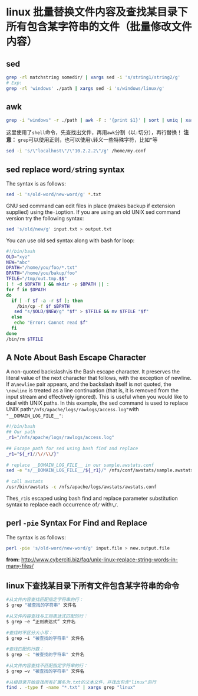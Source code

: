 # linux 批量替换文件内容及查找某目录下所有包含某字符串的文件（批量修改文件内容）

## sed
```bash
grep -rl matchstring somedir/ | xargs sed -i 's/string1/string2/g' 
# Exp:
grep -rl 'windows' ./path | xargs sed -i 's/windows/linux/g'  
```
 
## awk

```bash
grep -i "windows" -r ./path | awk -F : '{print $1}' | sort | uniq | xargs sed -i 's/windows/linux/g'  
```

这里使用了`shell`命令，先查找出文件，再用`awk`分割（以`:`切分），再行替换！
**注意：** `grep`可以使用正则，也可以使用`\`转义一些特殊字符，比如`“`等 

```bash
sed -i 's/\"localhost\"/\"10.2.2.2\"/g' /home/my.conf
```
 
## sed replace word`/`string syntax

The syntax is as follows:

```bash
sed -i 's/old-word/new-word/g' *.txt  
```
 
GNU sed command can edit files in place (makes backup if extension supplied) using the`-i`option. If you are using an old UNIX sed command version try the following syntax:

```bash
sed 's/old/new/g' input.txt > output.txt  
```
 
You can use old sed syntax along with bash for loop:

```bash
#!/bin/bash  
OLD="xyz"  
NEW="abc"  
DPATH="/home/you/foo/*.txt"  
BPATH="/home/you/bakup/foo"  
TFILE="/tmp/out.tmp.$$"  
[ ! -d $BPATH ] && mkdir -p $BPATH || :  
for f in $DPATH  
do  
  if [ -f $f -a -r $f ]; then  
    /bin/cp -f $f $BPATH  
   sed "s/$OLD/$NEW/g" "$f" > $TFILE && mv $TFILE "$f"  
  else  
   echo "Error: Cannot read $f"  
  fi  
done  
/bin/rm $TFILE  
```

## A Note About Bash Escape Character
A non-quoted backslash`\`is the Bash escape character. It preserves the literal value of the next character that follows, with the exception of newline. If a`\newline` pair appears, and the backslash itself is not quoted, the `\newline` is treated as a line continuation (that is, it is removed from the input stream and effectively ignored). This is useful when you would like to deal with UNIX paths. In this example, the sed command is used to replace UNIX path` "/nfs/apache/logs/rawlogs/access.log" `with` "__DOMAIN_LOG_FILE__"`:
```bash
#!/bin/bash  
## Our path  
_r1="/nfs/apache/logs/rawlogs/access.log"  
   
## Escape path for sed using bash find and replace   
_r1="${_r1//\//\\/}"  
   
# replace __DOMAIN_LOG_FILE__ in our sample.awstats.conf  
sed -e "s/__DOMAIN_LOG_FILE__/${_r1}/" /nfs/conf/awstats/sample.awstats.conf  > /nfs/apache/logs/awstats/awstats.conf  
   
# call awstats  
/usr/bin/awstats -c /nfs/apache/logs/awstats/awstats.conf  
```
 
The`$_r1`is escaped using bash find and replace parameter substitution syntax to replace each occurrence of`/` with`\/`.
 
## perl `-pie` Syntax For Find and Replace
The syntax is as follows:
```bash
perl -pie 's/old-word/new-word/g' input.file > new.output.file  
```
 
**from:** http://www.cyberciti.biz/faq/unix-linux-replace-string-words-in-many-files/
 
## linux下查找某目录下所有文件包含某字符串的命令
```bash
#从文件内容查找匹配指定字符串的行：  
$ grep "被查找的字符串" 文件名  
  
#从文件内容查找与正则表达式匹配的行：  
$ grep –e “正则表达式” 文件名  
  
#查找时不区分大小写：  
$ grep –i "被查找的字符串" 文件名  
  
#查找匹配的行数：  
$ grep -c "被查找的字符串" 文件名  
  
#从文件内容查找不匹配指定字符串的行：  
$ grep –v "被查找的字符串" 文件名  
  
#从根目录开始查找所有扩展名为.txt的文本文件，并找出包含"linux"的行  
find . -type f -name "*.txt" | xargs grep "linux"   
```
